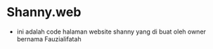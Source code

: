 # Shanny.web
- ini adalah code halaman website shanny yang di buat oleh owner bernama Fauzialifatah 
